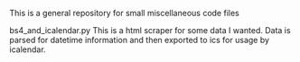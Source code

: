This is a general repository for small miscellaneous code files

bs4_and_icalendar.py
   This is a html scraper for some data I wanted.  Data is parsed for datetime information and then exported to ics for usage by icalendar.
